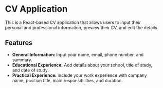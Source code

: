 # CV Application

This is a React-based CV application that allows users to input their personal and professional information, preview their CV, and edit the details.

## Features

- **General Information:** Input your name, email, phone number, and summary.
- **Educational Experience:** Add details about your school, title of study, and date of study.
- **Practical Experience:** Include your work experience with company name, position title, main responsibilities, and duration.
